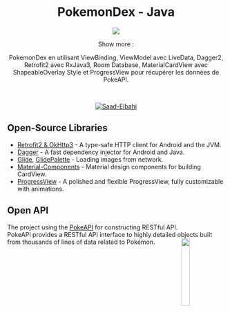 <h1 align="center">PokemonDex - Java</h1>

<p align="center">
<img src="https://1000marken.net/wp-content/uploads/2021/01/logo-Pokemon.png"/>
</p>


<p align="center">
  Show more : 
  <a href="https://github.com/Saad-Elbahi"></a>
</p>

<p align="center">  
PokemonDex en utilisant ViewBinding, ViewModel avec LiveData, Dagger2, Retrofit2 avec RxJava3, Room Database, MaterialCardView avec ShapeableOverlay Style et ProgressView pour récupérer les données de PokeAPI.
</p>
</br>

<p align="center">
<a href='https://postimg.cc/pyjpC844' target='_blank'><img src='https://i.postimg.cc/RCsKMLRS/Saad-Elbahi.png' border='0' alt='Saad-Elbahi'/></a>
</p>

## Open-Source Libraries
- [Retrofit2 & OkHttp3](https://github.com/square/retrofit) - A type-safe HTTP client for Android and the JVM.
- [Dagger](https://github.com/google/dagger) - A fast dependency injector for Android and Java.
- [Glide](https://github.com/bumptech/glide), [GlidePalette](https://github.com/florent37/GlidePalette) - Loading images from network.
- [Material-Components](https://github.com/material-components/material-components-android) - Material design components for building CardView.
- [ProgressView](https://github.com/skydoves/progressview) - A polished and flexible ProgressView, fully customizable with animations.


## Open API
The project using the [PokeAPI](https://pokeapi.co/) for constructing RESTful API.<br>
PokeAPI provides a RESTful API interface to highly detailed objects built from thousands of lines of data related to Pokémon.
<img src="https://user-images.githubusercontent.com/85010162/150532477-e758e4db-6261-47da-81da-815139a0be8d.png" align="right" width="20%"/>
